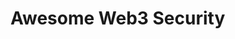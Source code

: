 # Awesome Web3 Security

<!--
![footer_logo (1)](https://user-images.githubusercontent.com/74833625/213894525-4fe9b704-e1f0-4158-b645-f0fc41733d4c.png)
<br> <br>



**One-stop Solution**

**Complete Security Content**

**Real-time Data Update**

**Free Primary Data**


- **Token Security** ![tokenSon](https://user-images.githubusercontent.com/74833625/213894111-33a94bbb-be0c-47a5-8a76-01f5a39275cc.png) - **Malicious Address** ![malicious (1)](https://user-images.githubusercontent.com/74833625/213894098-a0a6b3a0-4885-4219-a784-8258d7c0608d.png) - **NFT Security** ![biz_nft (1)](https://user-images.githubusercontent.com/74833625/213894166-3bc22344-78e9-408f-a6ce-2d705d345800.png) - **Approval Security** ![biz_approval (1)](https://user-images.githubusercontent.com/74833625/213894175-2751e063-5f60-40f0-9bac-96e8c9c09f42.png)

<br> <br>



- **dApp Security Info** ![dapp](https://user-images.githubusercontent.com/74833625/213894179-197c49e0-a851-4e58-86ad-8b52b1c1ea8f.png) - **Signature Data Decode** ![biz_signature (1)](https://user-images.githubusercontent.com/74833625/213894221-44b2c6b2-2b74-4080-a9ce-9411ac8fc2c5.png) - **Real-time Risk Warning**![biz_real_time (1)](https://user-images.githubusercontent.com/74833625/213894247-37dd3f2c-d749-4acd-aa7c-45df04a2f629.png) - **Security Ecosystem** ![biz_safety (1)](https://user-images.githubusercontent.com/74833625/213894280-f3ea89a9-2c9d-4f96-bce2-32b3a924f0db.png)













<a href="https://gopluslabs.io/">GoPlus</a> is working as the "security infrastructure" for web3 by providing open, permissionless, user-driven Security Services. GoPlus is building on the Security data infrastructure and Security Service platform, making a safer web3 Ecosystem.


-->



